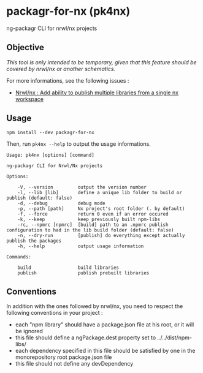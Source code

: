 # packagr-for-nx (pk4nx)

ng-packagr CLI for nrwl/nx projects

## Objective

*This tool is only intended to be temporary, given that this feature should be covered by nrwl/nx or another schematics.*

For more informations, see the following issues :
*  [Nrwl/nx : Add ability to publish multiple libraries from a single nx workspace](https://github.com/nrwl/nx/issues/225)

## Usage

``npm install --dev packagr-for-nx``

Then, run ``pk4nx --help`` to output the usage informations.

    Usage: pk4nx [options] [command]

    ng-packagr CLI for Nrwl/Nx projects

    Options:

        -V, --version         output the version number
        -l, --lib [lib]       define a unique lib folder to build or publish (default: false)
        -d, --debug           debug mode
        -p, --path [path]     Nx project's root folder (. by default)
        -f, --force           return 0 even if an error occured
        -k, --keep            keep previously built npm-libs
        -rc, --npmrc [npmrc]  [build] path to an .npmrc publish configuration to had in the lib build folder (default: false)
        -n, --dry-run         [publish] do everything except actually publish the packages
        -h, --help            output usage information

    Commands:

        build                 build libraries
        publish               publish prebuilt libraries

## Conventions

In addition with the ones followed by nrwl/nx, you need to respect the following conventions in your project :
* each "npm library" should have a package.json file at his root, or it will be ignored
* this file should define a ngPackage.dest property set to ../../dist/npm-libs/<lib-name>
* each dependency specified in this file should be satisfied by one in the monorepository root package.json file
* this file should not define any devDependency
